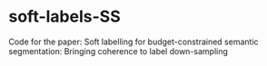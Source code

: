 # soft-labels-SS
Code for the paper: Soft labelling for budget-constrained semantic segmentation: Bringing coherence to label down-sampling
